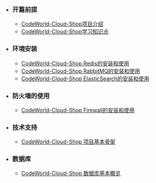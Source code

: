  - ### 开篇前提
   * [CodeWorld-Cloud-Shop项目介绍](preface/project-introduction.md)
   * [CodeWorld-Cloud-Shop学习知识点](preface/project-study.md)
 - ### 环境安装
   * [CodeWorld-Cloud-Shop Redis的安装和使用](environmental-installation/environmental-installation-redis.md)
   * [CodeWorld-Cloud-Shop RabbitMQ的安装和使用](environmental-installation/environmental-installation-rabbitmq.md)
   * [CodeWorld-Cloud-Shop ElasticSearch的安装和使用](environmental-installation/environmental-installation-elasticsearch.md)
 - ### 防火墙的使用
   * [CodeWorld-Cloud-Shop Firewall的安装和使用](firewall/firewall-use.md)
 - ### 技术支持
   * [CodeWorld-Cloud-Shop 项目基本骨架](technology/basic-skeleton.md)
 - ### 数据库
   * [CodeWorld-Cloud-Shop 数据库基本概览](database/basic-overview.md)
